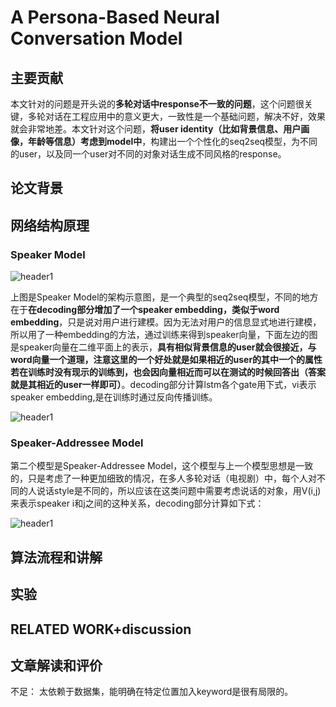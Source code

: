 # A Persona-Based Neural Conversation Model

## 主要贡献

本文针对的问题是开头说的**多轮对话中response不一致的问题**，这个问题很关键，多轮对话在工程应用中的意义更大，一致性是一个基础问题，解决不好，效果就会非常地差。本文针对这个问题，**将user identity（比如背景信息、用户画像，年龄等信息）考虑到model中**，构建出一个个性化的seq2seq模型，为不同的user，以及同一个user对不同的对象对话生成不同风格的response。

## 论文背景




## 网络结构原理

### Speaker Model


<img src="{{ site.img_path }}/Machine Learning/Persona-Based_chatbot.png" alt="header1" style="height:auto!important;width:auto%;max-width:1020px;"/>

上图是Speaker Model的架构示意图，是一个典型的seq2seq模型，不同的地方在于**在decoding部分增加了一个speaker embedding，类似于word embedding**，只是说对用户进行建模。因为无法对用户的信息显式地进行建模，所以用了一种embedding的方法，通过训练来得到speaker向量，下面左边的图是speaker向量在二维平面上的表示，**具有相似背景信息的user就会很接近，与word向量一个道理，注意这里的一个好处就是如果相近的user的其中一个的属性若在训练时没有现示的训练到，也会因向量相近而可以在测试的时候回答出（答案就是其相近的user一样即可）**。decoding部分计算lstm各个gate用下式，vi表示speaker embedding,是在训练时通过反向传播训练。

<img src="{{ site.img_path }}/Machine Learning/Persona-Based_chatbot1.png" alt="header1" style="height:auto!important;width:auto%;max-width:1020px;"/>

### Speaker-Addressee Model

第二个模型是Speaker-Addressee Model，这个模型与上一个模型思想是一致的，只是考虑了一种更加细致的情况，在多人多轮对话（电视剧）中，每个人对不同的人说话style是不同的，所以应该在这类问题中需要考虑说话的对象，用V(i,j)来表示speaker i和j之间的这种关系，decoding部分计算如下式：


<img src="{{ site.img_path }}/Machine Learning/Persona-Based_chatbot2.png" alt="header1" style="height:auto!important;width:auto%;max-width:1020px;"/>


## 算法流程和讲解


## 实验

## RELATED WORK+discussion

## 文章解读和评价

不足：
太依赖于数据集，能明确在特定位置加入keyword是很有局限的。



